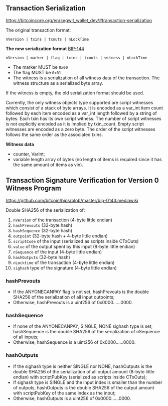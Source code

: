 ## Transaction Serialization
https://bitcoincore.org/en/segwit_wallet_dev/#transaction-serialization

The original transaction format:
```
nVersion | txins | txouts | nLockTime
```

**The new serialization format** [BIP-144](https://github.com/bitcoin/bips/blob/master/bip-0144.mediawiki#specification)
```
nVersion | marker | flag | txins | txouts | witness | nLockTime
```
- The marker MUST be `0x00`
- The flag MUST be `0x01`
- The witness is a serialization of all witness data of the transaction. The witness structure as a serialized byte array.

If the witness is empty, the old serialization format should be used.

Currently, the only witness objects type supported are script witnesses which consist of a stack of byte arrays. It is encoded as a var_int item count followed by each item encoded as a var_int length followed by a string of bytes. Each txin has its own script witness. The number of script witnesses is not explicitly encoded as it is implied by txin_count. Empty script witnesses are encoded as a zero byte. The order of the script witnesses follows the same order as the associated txins.

**Witness data**
- counter, VarInt;
- variable length array of bytes (no length of items is required since it has the same amount of items as vin).


## Transaction Signature Verification for Version 0 Witness Program
https://github.com/bitcoin/bips/blob/master/bip-0143.mediawiki

Double SHA256 of the serialization of:

1. `nVersion` of the transaction (4-byte little endian)
2. `hashPrevouts` (32-byte hash)
3. `hashSequence` (32-byte hash)
4. `outpoint` (32-byte hash + 4-byte little endian)
5. `scriptCode` of the input (serialized as scripts inside CTxOuts)
6. `value` of the output spent by this input (8-byte little endian)
7. `nSequence` of the input (4-byte little endian)
8. `hashOutputs` (32-byte hash)
9. `nLocktime` of the transaction (4-byte little endian)
10. `sighash` type of the signature (4-byte little endian)

### hashPrevouts
- If the ANYONECANPAY flag is not set, hashPrevouts is the double SHA256 of the serialization of all input outpoints;
- Otherwise, hashPrevouts is a uint256 of 0x0000......0000.

### hashSequence
- If none of the ANYONECANPAY, SINGLE, NONE sighash type is set, hashSequence is the double SHA256 of the serialization of nSequence of all inputs;
- Otherwise, hashSequence is a uint256 of 0x0000......0000.

### hashOutputs
- If the sighash type is neither SINGLE nor NONE, hashOutputs is the double SHA256 of the serialization of all output amount (8-byte little endian) with scriptPubKey (serialized as scripts inside CTxOuts);
- If sighash type is SINGLE and the input index is smaller than the number of outputs, hashOutputs is the double SHA256 of the output amount with scriptPubKey of the same index as the input;
- Otherwise, hashOutputs is a uint256 of 0x0000......0000.